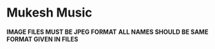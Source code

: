 # Mukesh Music

**IMAGE FILES MUST BE JPEG FORMAT**
**ALL NAMES SHOULD BE SAME FORMAT GIVEN IN FILES**
